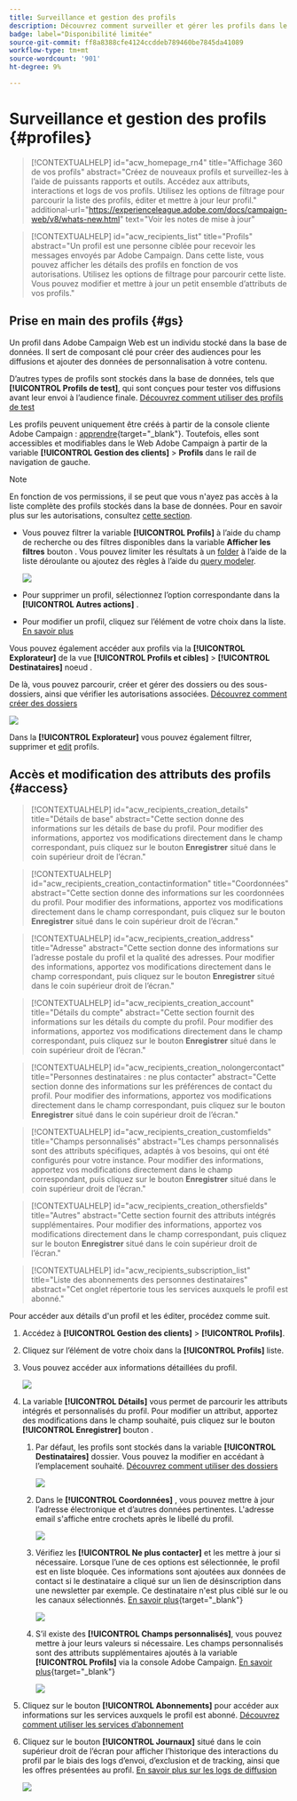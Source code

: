 ```yaml
---
title: Surveillance et gestion des profils
description: Découvrez comment surveiller et gérer les profils dans le Web de Campaign.
badge: label="Disponibilité limitée"
source-git-commit: ff8a8388cfe4124ccddeb789460be7845da41089
workflow-type: tm+mt
source-wordcount: '901'
ht-degree: 9%

---
```


# Surveillance et gestion des profils {#profiles}

>[!CONTEXTUALHELP]
>id="acw_homepage_rn4"
>title="Affichage 360 de vos profils"
>abstract="Créez de nouveaux profils et surveillez-les à l’aide de puissants rapports et outils. Accédez aux attributs, interactions et logs de vos profils. Utilisez les options de filtrage pour parcourir la liste des profils, éditer et mettre à jour leur profil."
>additional-url="https://experienceleague.adobe.com/docs/campaign-web/v8/whats-new.html" text="Voir les notes de mise à jour"

>[!CONTEXTUALHELP]
>id="acw_recipients_list"
>title="Profils"
>abstract="Un profil est une personne ciblée pour recevoir les messages envoyés par Adobe Campaign. Dans cette liste, vous pouvez afficher les détails des profils en fonction de vos autorisations. Utilisez les options de filtrage pour parcourir cette liste. Vous pouvez modifier et mettre à jour un petit ensemble d’attributs de vos profils."

## Prise en main des profils {#gs}

Un profil dans Adobe Campaign Web est un individu stocké dans la base de données. Il sert de composant clé pour créer des audiences pour les diffusions et ajouter des données de personnalisation à votre contenu.

D’autres types de profils sont stockés dans la base de données, tels que **[!UICONTROL Profils de test]**, qui sont conçues pour tester vos diffusions avant leur envoi à l’audience finale. [Découvrez comment utiliser des profils de test](test-profiles.md)

Les profils peuvent uniquement être créés à partir de la console cliente Adobe Campaign : [apprendre](https://experienceleague.adobe.com/docs/campaign/campaign-v8/audience/add-profiles/create-profiles.html){target="_blank"}. Toutefois, elles sont accessibles et modifiables dans le Web Adobe Campaign à partir de la variable **[!UICONTROL Gestion des clients]** > **Profils** dans le rail de navigation de gauche.

>[!NOTE]
>
>En fonction de vos permissions, il se peut que vous n&#39;ayez pas accès à la liste complète des profils stockés dans la base de données. Pour en savoir plus sur les autorisations, consultez [cette section](../get-started/permissions.md).

* Vous pouvez filtrer la variable **[!UICONTROL Profils]** à l’aide du champ de recherche ou des filtres disponibles dans la variable **Afficher les filtres** bouton . Vous pouvez limiter les résultats à un [folder](../get-started/permissions.md#folders) à l’aide de la liste déroulante ou ajoutez des règles à l’aide du [query modeler](../query/query-modeler-overview.md).

  ![](assets/profiles-list.png)

* Pour supprimer un profil, sélectionnez l’option correspondante dans la **[!UICONTROL Autres actions]** .

* Pour modifier un profil, cliquez sur l’élément de votre choix dans la liste. [En savoir plus](#access)

Vous pouvez également accéder aux profils via la **[!UICONTROL Explorateur]** de la vue **[!UICONTROL Profils et cibles]** > **[!UICONTROL Destinataires]** noeud .

De là, vous pouvez parcourir, créer et gérer des dossiers ou des sous-dossiers, ainsi que vérifier les autorisations associées. [Découvrez comment créer des dossiers](../get-started/permissions.md#folders)

![](assets/profiles-explorer-folder.png)

Dans la **[!UICONTROL Explorateur]** vous pouvez également filtrer, supprimer et [edit](#access) profils.

## Accès et modification des attributs des profils {#access}

>[!CONTEXTUALHELP]
>id="acw_recipients_creation_details"
>title="Détails de base"
>abstract="Cette section donne des informations sur les détails de base du profil. Pour modifier des informations, apportez vos modifications directement dans le champ correspondant, puis cliquez sur le bouton **Enregistrer** situé dans le coin supérieur droit de l’écran."

>[!CONTEXTUALHELP]
>id="acw_recipients_creation_contactinformation"
>title="Coordonnées"
>abstract="Cette section donne des informations sur les coordonnées du profil. Pour modifier des informations, apportez vos modifications directement dans le champ correspondant, puis cliquez sur le bouton **Enregistrer** situé dans le coin supérieur droit de l’écran."

>[!CONTEXTUALHELP]
>id="acw_recipients_creation_address"
>title="Adresse"
>abstract="Cette section donne des informations sur l’adresse postale du profil et la qualité des adresses. Pour modifier des informations, apportez vos modifications directement dans le champ correspondant, puis cliquez sur le bouton **Enregistrer** situé dans le coin supérieur droit de l’écran."

>[!CONTEXTUALHELP]
>id="acw_recipients_creation_account"
>title="Détails du compte"
>abstract="Cette section fournit des informations sur les détails du compte du profil. Pour modifier des informations, apportez vos modifications directement dans le champ correspondant, puis cliquez sur le bouton **Enregistrer** situé dans le coin supérieur droit de l’écran."

>[!CONTEXTUALHELP]
>id="acw_recipients_creation_nolongercontact"
>title="Personnes destinataires : ne plus contacter"
>abstract="Cette section donne des informations sur les préférences de contact du profil. Pour modifier des informations, apportez vos modifications directement dans le champ correspondant, puis cliquez sur le bouton **Enregistrer** situé dans le coin supérieur droit de l’écran."

>[!CONTEXTUALHELP]
>id="acw_recipients_creation_customfields"
>title="Champs personnalisés"
>abstract="Les champs personnalisés sont des attributs spécifiques, adaptés à vos besoins, qui ont été configurés pour votre instance. Pour modifier des informations, apportez vos modifications directement dans le champ correspondant, puis cliquez sur le bouton **Enregistrer** situé dans le coin supérieur droit de l’écran."

>[!CONTEXTUALHELP]
>id="acw_recipients_creation_othersfields"
>title="Autres"
>abstract="Cette section fournit des attributs intégrés supplémentaires. Pour modifier des informations, apportez vos modifications directement dans le champ correspondant, puis cliquez sur le bouton **Enregistrer** situé dans le coin supérieur droit de l’écran."

>[!CONTEXTUALHELP]
>id="acw_recipients_subscription_list"
>title="Liste des abonnements des personnes destinataires"
>abstract="Cet onglet répertorie tous les services auxquels le profil est abonné."

Pour accéder aux détails d&#39;un profil et les éditer, procédez comme suit.

1. Accédez à **[!UICONTROL Gestion des clients]** > **[!UICONTROL Profils]**.

1. Cliquez sur l’élément de votre choix dans la **[!UICONTROL Profils]** liste.

1. Vous pouvez accéder aux informations détaillées du profil.

   ![](assets/profile-details.png)

1. La variable **[!UICONTROL Détails]** vous permet de parcourir les attributs intégrés et personnalisés du profil. Pour modifier un attribut, apportez des modifications dans le champ souhaité, puis cliquez sur le bouton **[!UICONTROL Enregistrer]** bouton .

   1. Par défaut, les profils sont stockés dans la variable **[!UICONTROL Destinataires]** dossier. Vous pouvez la modifier en accédant à l’emplacement souhaité. [Découvrez comment utiliser des dossiers](../get-started/permissions.md#folders)

      ![](assets/profile-folder.png)

   1. Dans le **[!UICONTROL Coordonnées]** , vous pouvez mettre à jour l’adresse électronique et d’autres données pertinentes. L&#39;adresse email s&#39;affiche entre crochets après le libellé du profil.

      ![](assets/profile-address.png)

   1. Vérifiez les **[!UICONTROL Ne plus contacter]** et les mettre à jour si nécessaire. Lorsque l’une de ces options est sélectionnée, le profil est en liste bloquée. Ces informations sont ajoutées aux données de contact si le destinataire a cliqué sur un lien de désinscription dans une newsletter par exemple. Ce destinataire n&#39;est plus ciblé sur le ou les canaux sélectionnés. [En savoir plus](https://experienceleague.adobe.com/docs/campaign/campaign-v8/send/failures/quarantines.html){target="_blank"}

      ![](assets/profile-no-longer-contact.png)

   1. S’il existe des **[!UICONTROL Champs personnalisés]**, vous pouvez mettre à jour leurs valeurs si nécessaire. Les champs personnalisés sont des attributs supplémentaires ajoutés à la variable **[!UICONTROL Profils]** via la console Adobe Campaign. [En savoir plus](https://experienceleague.adobe.com/docs/campaign/campaign-v8/developer/shemas-forms/extend-schema.html){target="_blank"}

      ![](assets/profile-custom-fields.png)

1. Cliquez sur le bouton **[!UICONTROL Abonnements]** pour accéder aux informations sur les services auxquels le profil est abonné. [Découvrez comment utiliser les services d’abonnement](manage-services.md)

1. Cliquez sur le bouton **[!UICONTROL Journaux]** situé dans le coin supérieur droit de l’écran pour afficher l’historique des interactions du profil par le biais des logs d’envoi, d’exclusion et de tracking, ainsi que les offres présentées au profil. [En savoir plus sur les logs de diffusion](../monitor/delivery-logs.md)

   ![](assets/profile-logs.png)
